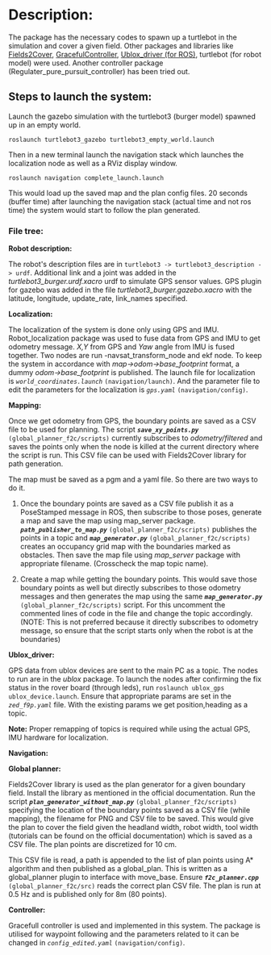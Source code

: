# **Description:**

The package has the necessary codes to spawn up a turtlebot in the simulation and cover a given field. Other packages and libraries like [Fields2Cover](https://fields2cover.github.io/index.html), [GracefulController](https://github.com/mikeferguson/graceful_controller), [Ublox_driver (for ROS)](https://github.com/KumarRobotics/ublox), turtlebot (for robot model) were used. Another controller package (Regulater_pure_pursuit_controller) has been tried out.

## **Steps to launch the system:**

Launch the gazebo simulation with the turtlebot3 (burger model) spawned up in an empty world.

`roslaunch turtlebot3_gazebo turtlebot3_empty_world.launch`

Then in a new terminal launch the navigation stack which launches the localization node as well as a RViz display window.

`roslaunch navigation complete_launch.launch`

This would load up the saved map and the plan config files. 20 seconds (buffer time) after launching the navigation stack (actual time and not ros time) the system would start to follow the plan generated.  

### **File tree:**

**Robot description:**

The robot's description files are in `turtlebot3 -> turtlebot3_description -> urdf`. Additional link and a joint was added in the _turtlebot3_burger.urdf.xacro_ urdf to simulate GPS sensor values. GPS plugin for gazebo was added in the file _turtlebot3_burger.gazebo.xacro_ with the latitude, longitude, update_rate, link_names specified.

**Localization:**

The localization of the system is done only using GPS and IMU. Robot_localization package was used to fuse data from GPS and IMU to get odometry message. _X,Y_ from GPS and _Yaw_ angle from IMU is fused together. Two nodes are run -navsat_transform_node and ekf node. To keep the system in accordance with _map->odom->base_footprint_ format, a dummy _odom->base_footprint_ is published. The launch file for localization is _`world_coordinates.launch`_ `(navigation/launch)`. And the parameter file to edit the parameters for the localization is _`gps.yaml`_ `(navigation/config)`.

**Mapping:**

Once we get odometry from GPS, the boundary points are saved as a CSV file to be used for planning. The script **_`save_xy_points.py`_** `(global_planner_f2c/scripts)` currently subscribes to _odometry/filtered_ and saves the points only when the node is killed at the current directory where the script is run. This CSV file can be used with Fields2Cover library for path generation.

The map must be saved as a pgm and a yaml file. So there are two ways to do it.
  
  1) Once the boundary points are saved as a CSV file publish it as a PoseStamped message in ROS, then subscribe to those poses, generate a map and save the map using map_server package. **_`path_publisher_to_map.py`_** `(global_planner_f2c/scripts)` publishes the points in a topic and **_`map_generator.py`_** `(global_planner_f2c/scripts)` creates an occupancy grid map with the boundaries marked as obstacles. Then save the map file using _map_server_ package with appropriate filename. (Crosscheck the map topic name).
 
  2) Create a map while getting the boundary points. This would save those boundary points as well but directly subscribes to those odometry messages and then generates the map using the same **_`map_generator.py`_** `(global_planner_f2c/scripts)` script. For this uncomment the commented lines of code in the file and change the topic accordingly. (NOTE: This is not preferred because it directly subscribes to odometry message, so ensure that the script starts only when the robot is at the  boundaries)

**Ublox_driver:**

GPS data from ublox devices are sent to the main PC as a topic. The nodes to run are in the _ublox_ package. To launch the nodes after confirming the fix status in the rover board (through leds), run  `roslaunch ublox_gps ublox_device.launch`. Ensure that appropriate params are set in the _`zed_f9p.yaml`_ file. With the existing params we get position,heading as a topic.

**Note:** Proper remapping of topics is required while using the actual GPS, IMU hardware for localization.

**Navigation:**

  **Global planner:**
  
  Fields2Cover library is used as the plan generator for a given boundary field. Install the library as mentioned in the official documentation. Run the script **_`plan_generator_without_map.py`_** `(global_planner_f2c/scripts)` specifying the location of the boundary points saved as a CSV file (while mapping), the filename for PNG and CSV file to be saved. This would give the plan to cover the field given the headland width, robot width, tool width (tutorials can be found on the official documentation) which is saved as a CSV file. The plan points are discretized for 10 cm. 

  This CSV file is read, a path is appended to the list of plan points using A* algorithm and then published as a global_plan. This is written as a global_planner plugin to interface with move_base. Ensure **_`f2c_planner.cpp`_** `(global_planner_f2c/src)` reads the correct plan CSV file. The plan is run at 0.5 Hz and is published only for 8m (80 points).

  **Controller:**

  Gracefull controller is used and implemented in this system. The package is utilised for waypoint following and the parameters related to it can be changed in _`config_edited.yaml`_ `(navigation/config)`.  
